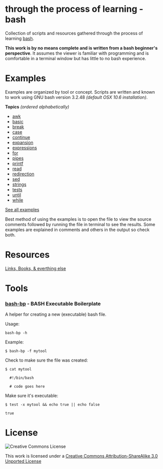 # through the process of learning - bash

Collection of scripts and resources gathered through the process of 
learning [bash](http://en.wikipedia.org/wiki/bash_\(Unix_shell\)).

**This work is by no means complete and is written from a bash beginner's
perspective**. It assumes the viewer is familiar with programming and is 
comfortable in a terminal window but has little to no bash experience.


# Examples

Examples are organized by tool or concept. Scripts are written and known
to work using GNU bash version 3.2.48 _(default OSX 10.6 installation)_. 

**Topics** _(ordered alphabetically)_

* [awk](tpl-bash/tree/master/examples/awk)
* [basic](tpl-bash/tree/master/examples/basic)
* [break](tpl-bash/tree/master/examples/break)
* [case](tpl-bash/tree/master/examples/case)
* [continue](tpl-bash/tree/master/examples/continue)
* [expansion](tpl-bash/tree/master/examples/expansion)
* [expressions](tpl-bash/tree/master/examples/expressions)
* [for](tpl-bash/tree/master/examples/for)
* [pipes](tpl-bash/tree/master/examples/pipes)
* [printf](tpl-bash/tree/master/examples/printf)
* [read](tpl-bash/tree/master/examples/read)
* [redirection](tpl-bash/tree/master/examples/redirection)
* [sed](tpl-bash/tree/master/examples/sed)
* [strings](tpl-bash/tree/master/examples/strings)
* [tests](tpl-bash/tree/master/examples/tests)
* [until](tpl-bash/tree/master/examples/until)
* [while](tpl-bash/tree/master/examples/while)

[See all examples](tpl-bash/tree/master/examples/)

Best method of using the examples is to open the file to
view the source comments followed by running the file in terminal to see the results.
Some examples are explained in comments and others in the output so check both.

# Resources

[Links, Books, & everthing else](tpl-bash/tree/master/RESOURCES.md)


# Tools

### [bash-bp](tpl-bash/tree/master/bin/bash-bp) - BASH Executable Boilerplate

A helper for creating a new (executable) bash file.

Usage:

    bash-bp -h

Example:

    $ bash-bp -f mytool

Check to make sure the file was created:

    $ cat mytool
    
      #!/bin/bash
      
      # code goes here

Make sure it's executable:

    $ test -x mytool && echo true || echo false
    
    true


# License

![Creative Commons License](http://i.creativecommons.org/l/by-sa/3.0/88x31.png)

This work is licensed under a [Creative Commons Attribution-ShareAlike 3.0 Unported License](http://creativecommons.org/licenses/by-sa/3.0/)
